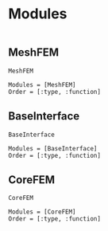 # Modules

```@contents
```

## MeshFEM

```@docs
MeshFEM
```

```@autodocs
Modules = [MeshFEM]
Order = [:type, :function]
```

## BaseInterface

```@docs
BaseInterface
```

```@autodocs
Modules = [BaseInterface]
Order = [:type, :function]
```

## CoreFEM

```@docs
CoreFEM
```

```@autodocs
Modules = [CoreFEM]
Order = [:type, :function]
```
